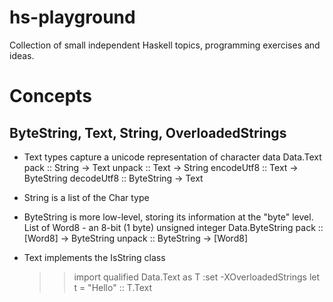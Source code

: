 # hs-playground

Collection of small independent Haskell topics, programming exercises and ideas.

# Concepts

## ByteString, Text, String, OverloadedStrings

- Text types capture a unicode representation of character data
  Data.Text
  pack :: String -> Text
  unpack :: Text -> String
  encodeUtf8 :: Text -> ByteString
  decodeUtf8 :: ByteString -> Text

- String is a list of the Char type

- ByteString is more low-level, storing its information at the "byte" level.
  List of Word8 - an 8-bit (1 byte) unsigned integer
  Data.ByteString
  pack :: [Word8] -> ByteString
  unpack :: ByteString -> [Word8]

- Text implements the IsString class
  >> import qualified Data.Text as T
  >> :set -XOverloadedStrings
  >> let t = "Hello" :: T.Text

